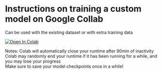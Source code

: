 # Instructions on training a custom model on Google Collab
Can be used with the existing dataset or with extra training data

<a target="_blank" href="https://colab.research.google.com/github/smartHiveProject/smartHive-vision/blob/main/src/main.ipynb">
  <img src="https://colab.research.google.com/assets/colab-badge.svg" alt="Open In Colab"/>
</a>

Notes:
Colab will automatically close your runtime after 90min of inactivity  
Colab may randomly end your runtime if it has been running for a while, and you may lose your progress  
Make sure to save your model checkpoints once in a while!  
